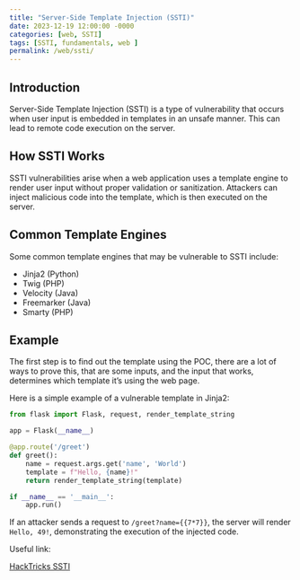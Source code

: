 ```yaml
---
title: "Server-Side Template Injection (SSTI)"
date: 2023-12-19 12:00:00 -0000
categories: [web, SSTI]
tags: [SSTI, fundamentals, web ]
permalink: /web/ssti/
---
```


## Introduction

Server-Side Template Injection (SSTI) is a type of vulnerability that occurs when user input is embedded in templates in an unsafe manner. This can lead to remote code execution on the server.

## How SSTI Works

SSTI vulnerabilities arise when a web application uses a template engine to render user input without proper validation or sanitization. Attackers can inject malicious code into the template, which is then executed on the server.

## Common Template Engines

Some common template engines that may be vulnerable to SSTI include:

- Jinja2 (Python)
- Twig (PHP)
- Velocity (Java)
- Freemarker (Java)
- Smarty (PHP)

## Example

The first step is to find out the template using the POC, there are a lot of ways to prove this, that are some inputs, and the input that works, determines which template it’s using the web page.

Here is a simple example of a vulnerable template in Jinja2:

```python
from flask import Flask, request, render_template_string

app = Flask(__name__)

@app.route('/greet')
def greet():
    name = request.args.get('name', 'World')
    template = f"Hello, {name}!"
    return render_template_string(template)

if __name__ == '__main__':
    app.run()
```

If an attacker sends a request to `/greet?name={{7*7}}`, the server will render `Hello, 49!`, demonstrating the execution of the injected code.


Useful link:

[HackTricks SSTI](https://book.hacktricks.xyz/pentesting-web/ssti-server-side-template-injection/)
